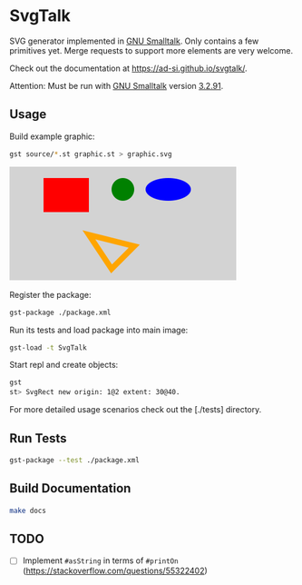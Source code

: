 # SvgTalk

SVG generator implemented in [GNU Smalltalk].
Only contains a few primitives yet.
Merge requests to support more elements are very welcome.

Check out the documentation at https://ad-si.github.io/svgtalk/.

Attention: Must be run with [GNU Smalltalk] version [3.2.91].


## Usage

Build example graphic:

```sh
gst source/*.st graphic.st > graphic.svg
```

![Graphic](./graphic.svg)

Register the package:

```sh
gst-package ./package.xml
```

Run its tests and load package into main image:

```sh
gst-load -t SvgTalk
```

Start repl and create objects:

```sh
gst
st> SvgRect new origin: 1@2 extent: 30@40.
```

For more detailed usage scenarios check out the [./tests] directory.


## Run Tests

```sh
gst-package --test ./package.xml
```


## Build Documentation

```sh
make docs
```

[GNU Smalltalk]: http://smalltalk.gnu.org
[3.2.91]: http://smalltalk.gnu.org/news/gnu-smalltalk-3-2-91


## TODO

- [ ] Implement `#asString` in terms of `#printOn`
    (https://stackoverflow.com/questions/55322402)
